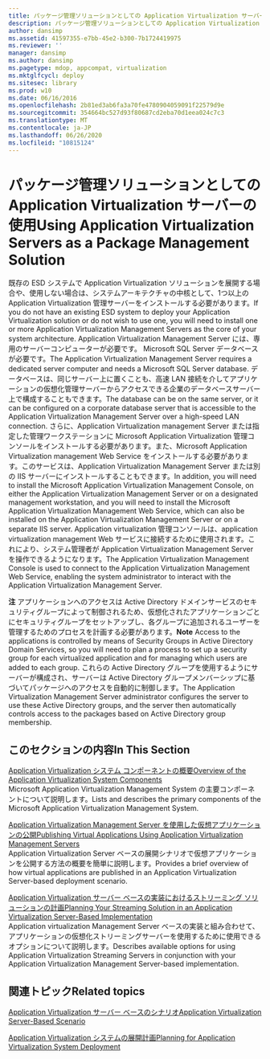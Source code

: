 ```yaml
---
title: パッケージ管理ソリューションとしての Application Virtualization サーバーの使用
description: パッケージ管理ソリューションとしての Application Virtualization サーバーの使用
author: dansimp
ms.assetid: 41597355-e7bb-45e2-b300-7b1724419975
ms.reviewer: ''
manager: dansimp
ms.author: dansimp
ms.pagetype: mdop, appcompat, virtualization
ms.mktglfcycl: deploy
ms.sitesec: library
ms.prod: w10
ms.date: 06/16/2016
ms.openlocfilehash: 2b81ed3ab6fa3a70fe4780904059091f22579d9e
ms.sourcegitcommit: 354664bc527d93f80687cd2eba70d1eea024c7c3
ms.translationtype: MT
ms.contentlocale: ja-JP
ms.lasthandoff: 06/26/2020
ms.locfileid: "10815124"
---
```

# <span data-ttu-id="7feca-103">パッケージ管理ソリューションとしての Application Virtualization サーバーの使用</span><span class="sxs-lookup"><span data-stu-id="7feca-103">Using Application Virtualization Servers as a Package Management Solution</span></span>


<span data-ttu-id="7feca-104">既存の ESD システムで Application Virtualization ソリューションを展開する場合や、使用しない場合は、システムアーキテクチャの中核として、1つ以上の Application Virtualization 管理サーバーをインストールする必要があります。</span><span class="sxs-lookup"><span data-stu-id="7feca-104">If you do not have an existing ESD system to deploy your Application Virtualization solution or do not wish to use one, you will need to install one or more Application Virtualization Management Servers as the core of your system architecture.</span></span> <span data-ttu-id="7feca-105">Application Virtualization Management Server には、専用のサーバーコンピューターが必要です。 Microsoft SQL Server データベースが必要です。</span><span class="sxs-lookup"><span data-stu-id="7feca-105">The Application Virtualization Management Server requires a dedicated server computer and needs a Microsoft SQL Server database.</span></span> <span data-ttu-id="7feca-106">データベースは、同じサーバー上に置くことも、高速 LAN 接続を介してアプリケーションの仮想化管理サーバーからアクセスできる企業のデータベースサーバー上で構成することもできます。</span><span class="sxs-lookup"><span data-stu-id="7feca-106">The database can be on the same server, or it can be configured on a corporate database server that is accessible to the Application Virtualization Management Server over a high-speed LAN connection.</span></span> <span data-ttu-id="7feca-107">さらに、Application Virtualization management Server または指定した管理ワークステーションに Microsoft Application Virtualization 管理コンソールをインストールする必要があります。また、Microsoft Application Virtualization management Web Service をインストールする必要があります。このサービスは、Application Virtualization Management Server または別の IIS サーバーにインストールすることもできます。</span><span class="sxs-lookup"><span data-stu-id="7feca-107">In addition, you will need to install the Microsoft Application Virtualization Management Console, on either the Application Virtualization Management Server or on a designated management workstation, and you will need to install the Microsoft Application Virtualization Management Web Service, which can also be installed on the Application Virtualization Management Server or on a separate IIS server.</span></span> <span data-ttu-id="7feca-108">Application virtualization 管理コンソールは、application virtualization management Web サービスに接続するために使用されます。これにより、システム管理者が Application Virtualization Management Server を操作できるようになります。</span><span class="sxs-lookup"><span data-stu-id="7feca-108">The Application Virtualization Management Console is used to connect to the Application Virtualization Management Web Service, enabling the system administrator to interact with the Application Virtualization Management Server.</span></span>

<span data-ttu-id="7feca-109">**注** アプリケーションへのアクセスは Active Directory ドメインサービスのセキュリティグループによって制御されるため、仮想化されたアプリケーションごとにセキュリティグループをセットアップし、各グループに追加されるユーザーを管理するためのプロセスを計画する必要があります。</span><span class="sxs-lookup"><span data-stu-id="7feca-109">**Note** Access to the applications is controlled by means of Security Groups in Active Directory Domain Services, so you will need to plan a process to set up a security group for each virtualized application and for managing which users are added to each group.</span></span> <span data-ttu-id="7feca-110">これらの Active Directory グループを使用するようにサーバーが構成され、サーバーは Active Directory グループメンバーシップに基づいてパッケージへのアクセスを自動的に制御します。</span><span class="sxs-lookup"><span data-stu-id="7feca-110">The Application Virtualization Management Server administrator configures the server to use these Active Directory groups, and the server then automatically controls access to the packages based on Active Directory group membership.</span></span>

 

## <span data-ttu-id="7feca-111">このセクションの内容</span><span class="sxs-lookup"><span data-stu-id="7feca-111">In This Section</span></span>


<a href="" id="overview-of-the-application-virtualization-system-components"></a>[<span data-ttu-id="7feca-112">Application Virtualization システム コンポーネントの概要</span><span class="sxs-lookup"><span data-stu-id="7feca-112">Overview of the Application Virtualization System Components</span></span>](overview-of-the-application-virtualization-system-components.md)  
<span data-ttu-id="7feca-113">Microsoft Application Virtualization Management System の主要コンポーネントについて説明します。</span><span class="sxs-lookup"><span data-stu-id="7feca-113">Lists and describes the primary components of the Microsoft Application Virtualization Management System.</span></span>

<a href="" id="publishing-virtual-applications-using-application-virtualization-management-servers"></a>[<span data-ttu-id="7feca-114">Application Virtualization Management Server を使用した仮想アプリケーションの公開</span><span class="sxs-lookup"><span data-stu-id="7feca-114">Publishing Virtual Applications Using Application Virtualization Management Servers</span></span>](publishing-virtual-applications-using-application-virtualization-management-servers.md)  
<span data-ttu-id="7feca-115">Application Virtualization Server ベースの展開シナリオで仮想アプリケーションを公開する方法の概要を簡単に説明します。</span><span class="sxs-lookup"><span data-stu-id="7feca-115">Provides a brief overview of how virtual applications are published in an Application Virtualization Server-based deployment scenario.</span></span>

<a href="" id="planning-your-streaming-solution-in-an-application-virtualization-server-based-implementation"></a>[<span data-ttu-id="7feca-116">Application Virtualization サーバー ベースの実装におけるストリーミング ソリューションの計画</span><span class="sxs-lookup"><span data-stu-id="7feca-116">Planning Your Streaming Solution in an Application Virtualization Server-Based Implementation</span></span>](planning-your-streaming-solution-in-an-application-virtualization-server-based-implementation.md)  
<span data-ttu-id="7feca-117">Application virtualization Management Server ベースの実装と組み合わせて、アプリケーションの仮想化ストリーミングサーバーを使用するために使用できるオプションについて説明します。</span><span class="sxs-lookup"><span data-stu-id="7feca-117">Describes available options for using Application Virtualization Streaming Servers in conjunction with your Application Virtualization Management Server-based implementation.</span></span>

## <span data-ttu-id="7feca-118">関連トピック</span><span class="sxs-lookup"><span data-stu-id="7feca-118">Related topics</span></span>


[<span data-ttu-id="7feca-119">Application Virtualization サーバー ベースのシナリオ</span><span class="sxs-lookup"><span data-stu-id="7feca-119">Application Virtualization Server-Based Scenario</span></span>](application-virtualization-server-based-scenario.md)

[<span data-ttu-id="7feca-120">Application Virtualization システムの展開計画</span><span class="sxs-lookup"><span data-stu-id="7feca-120">Planning for Application Virtualization System Deployment</span></span>](planning-for-application-virtualization-system-deployment.md)

 

 





